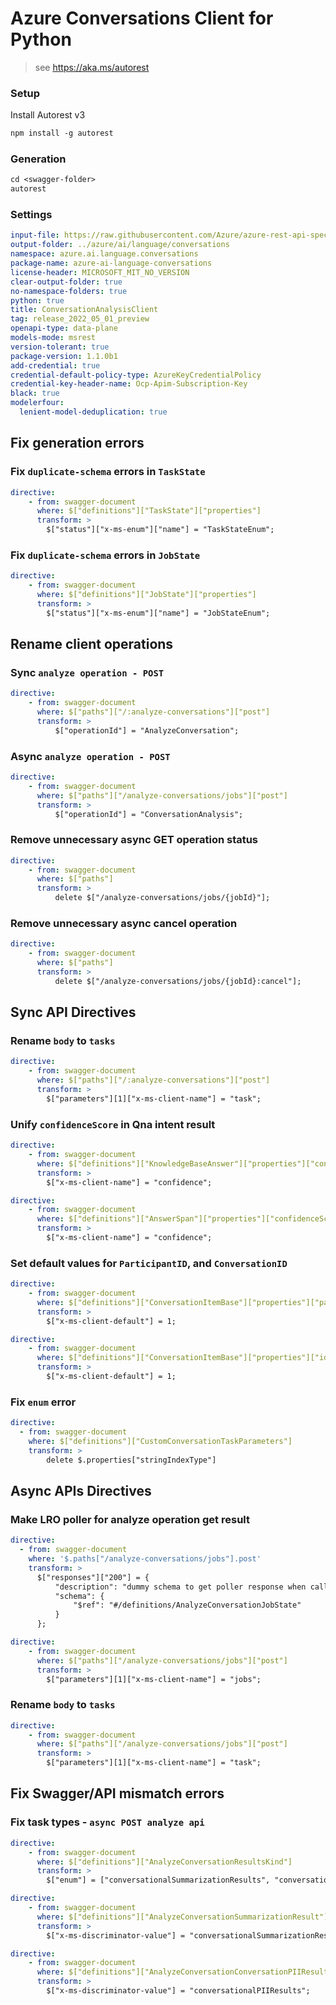 # Azure Conversations Client for Python

> see https://aka.ms/autorest

### Setup

Install Autorest v3

```ps
npm install -g autorest
```

### Generation

```ps
cd <swagger-folder>
autorest
```

### Settings

```yaml
input-file: https://raw.githubusercontent.com/Azure/azure-rest-api-specs/e7f37e4e43b1d12fd1988fda3ed39624c4b23303/specification/cognitiveservices/data-plane/Language/preview/2022-05-15-preview/analyzeconversations.json
output-folder: ../azure/ai/language/conversations
namespace: azure.ai.language.conversations
package-name: azure-ai-language-conversations
license-header: MICROSOFT_MIT_NO_VERSION
clear-output-folder: true
no-namespace-folders: true
python: true
title: ConversationAnalysisClient
tag: release_2022_05_01_preview
openapi-type: data-plane
models-mode: msrest
version-tolerant: true
package-version: 1.1.0b1
add-credential: true
credential-default-policy-type: AzureKeyCredentialPolicy
credential-key-header-name: Ocp-Apim-Subscription-Key
black: true
modelerfour:
  lenient-model-deduplication: true
```

## Fix generation errors

### Fix `duplicate-schema` errors in `TaskState`

```yaml
directive:
    - from: swagger-document
      where: $["definitions"]["TaskState"]["properties"]
      transform: >
        $["status"]["x-ms-enum"]["name"] = "TaskStateEnum";
```

### Fix `duplicate-schema` errors in `JobState`

```yaml
directive:
    - from: swagger-document
      where: $["definitions"]["JobState"]["properties"]
      transform: >
        $["status"]["x-ms-enum"]["name"] = "JobStateEnum";
```

## Rename client operations 

### Sync `analyze operation - POST`

```yaml
directive:
    - from: swagger-document
      where: $["paths"]["/:analyze-conversations"]["post"]
      transform: >
          $["operationId"] = "AnalyzeConversation";
```

### Async `analyze operation - POST`

```yaml
directive:
    - from: swagger-document
      where: $["paths"]["/analyze-conversations/jobs"]["post"]
      transform: >
          $["operationId"] = "ConversationAnalysis";
```

### Remove unnecessary async GET operation status

```yaml
directive:
    - from: swagger-document
      where: $["paths"]
      transform: >
          delete $["/analyze-conversations/jobs/{jobId}"];
```

### Remove unnecessary async cancel operation

```yaml
directive:
    - from: swagger-document
      where: $["paths"]
      transform: >
          delete $["/analyze-conversations/jobs/{jobId}:cancel"];
```

## Sync API Directives

### Rename `body` to `tasks`

```yaml
directive:
    - from: swagger-document
      where: $["paths"]["/:analyze-conversations"]["post"]
      transform: >
        $["parameters"][1]["x-ms-client-name"] = "task";
```

### Unify `confidenceScore` in Qna intent result

```yaml
directive:
    - from: swagger-document
      where: $["definitions"]["KnowledgeBaseAnswer"]["properties"]["confidenceScore"]
      transform: >
        $["x-ms-client-name"] = "confidence";
```

```yaml
directive:
    - from: swagger-document
      where: $["definitions"]["AnswerSpan"]["properties"]["confidenceScore"]
      transform: >
        $["x-ms-client-name"] = "confidence";
```

### Set default values for `ParticipantID`, and `ConversationID`

```yaml
directive:
    - from: swagger-document
      where: $["definitions"]["ConversationItemBase"]["properties"]["participantId"]
      transform: >
        $["x-ms-client-default"] = 1;
```

```yaml
directive:
    - from: swagger-document
      where: $["definitions"]["ConversationItemBase"]["properties"]["id"]
      transform: >
        $["x-ms-client-default"] = 1;
```

### Fix `enum` error

```yaml
directive:
  - from: swagger-document
    where: $["definitions"]["CustomConversationTaskParameters"]
    transform: >
        delete $.properties["stringIndexType"]
```

## Async APIs Directives

### Make LRO poller for analyze operation get result
```yaml
directive:
  - from: swagger-document
    where: '$.paths["/analyze-conversations/jobs"].post'
    transform: >
      $["responses"]["200"] = {
          "description": "dummy schema to get poller response when calling .result()",
          "schema": {
              "$ref": "#/definitions/AnalyzeConversationJobState"
          }
      };
```

```yaml
directive:
    - from: swagger-document
      where: $["paths"]["/analyze-conversations/jobs"]["post"]
      transform: >
        $["parameters"][1]["x-ms-client-name"] = "jobs";
```

### Rename `body` to `tasks`

```yaml
directive:
    - from: swagger-document
      where: $["paths"]["/analyze-conversations/jobs"]["post"]
      transform: >
        $["parameters"][1]["x-ms-client-name"] = "task";
```

## Fix Swagger/API mismatch errors

### Fix task types - `async POST analyze api`

```yaml
directive:
    - from: swagger-document
      where: $["definitions"]["AnalyzeConversationResultsKind"]
      transform: >
        $["enum"] = ["conversationalSummarizationResults", "conversationalPIIResults"];
```

```yaml
directive:
    - from: swagger-document
      where: $["definitions"]["AnalyzeConversationSummarizationResult"]
      transform: >
        $["x-ms-discriminator-value"] = "conversationalSummarizationResults";
```

```yaml
directive:
    - from: swagger-document
      where: $["definitions"]["AnalyzeConversationConversationPIIResult"]
      transform: >
        $["x-ms-discriminator-value"] = "conversationalPIIResults";
```

